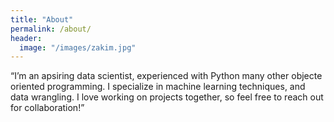 ```yaml
---
title: "About"
permalink: /about/
header:
  image: "/images/zakim.jpg"
---
```


“I’m an apsiring data scientist, experienced with Python many other objecte oriented programming. I specialize in machine learning techniques, and data wrangling. I love working on projects together, so feel free to reach out for collaboration!”
